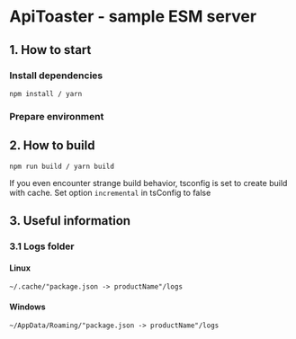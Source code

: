 # ApiToaster - sample ESM server

## 1. How to start

### Install dependencies

```shell
npm install / yarn
```

### Prepare environment

## 2. How to build

```shell
npm run build / yarn build
```

If you even encounter strange build behavior, tsconfig is set to create build with cache. Set option `incremental` in tsConfig to false

## 3. Useful information

### 3.1 Logs folder

#### Linux

```text
~/.cache/"package.json -> productName"/logs
```

#### Windows

```text
~/AppData/Roaming/"package.json -> productName"/logs
```